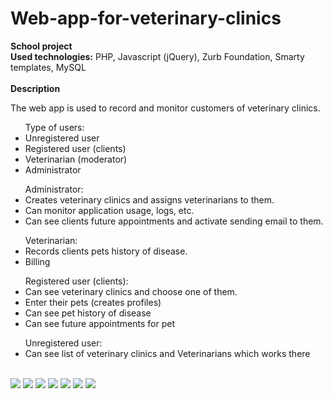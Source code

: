# Web-app-for-veterinary-clinics
<b>School project</b> <br>
<b>Used technologies:</b> PHP, Javascript (jQuery), Zurb Foundation, Smarty templates, MySQL<br><br>
<b>Description</b>
<p>The web app is used to record and monitor customers of veterinary clinics.</p>
<ul>Type of users:
	<li>Unregistered user</li>
	<li>Registered user (clients)</li>
	<li>Veterinarian (moderator)</li>
	<li>Administrator</li>
</ul>
<ul>Administrator:
	<li>Creates veterinary clinics and assigns veterinarians to them.</li>
  <li>Can monitor application usage, logs, etc.</li>
	<li>Can see clients future appointments and activate sending email to them.</li>
</ul>
<ul>Veterinarian:
	<li>Records clients pets history of disease.</li>
	<li>Billing</li>
</ul>
<ul>Registered user (clients):
<li>Can see veterinary clinics and choose one of them.</li>
<li>Enter their pets (creates profiles)</li>	
<li>Can see pet history of disease</li>
<li>Can see future appointments for pet</li>
</ul>	
<ul>Unregistered user:
<li>Can see list of veterinary clinics and Veterinarians which works there</li>
</ul>		
<br>
<img src="http://res.cloudinary.com/dffww0cvc/image/upload/v1428160073/agora.profile_gl56a7.png">
<img src="https://res.cloudinary.com/dffww0cvc/image/upload/v1439888038/vet2_z3kyjl.png">

<img src="https://res.cloudinary.com/dffww0cvc/image/upload/v1439888032/admin1_oolaz7.png">
<img src="https://res.cloudinary.com/dffww0cvc/image/upload/v1439888051/admin2_iuiplp.png">
<img src="https://res.cloudinary.com/dffww0cvc/image/upload/v1439888038/vet1_x4wo6o.png">
<img src="https://res.cloudinary.com/dffww0cvc/image/upload/v1439888038/vet2_z3kyjl.png">
<img src="https://res.cloudinary.com/dffww0cvc/image/upload/v1439888048/kor1_yb81ks.png">

